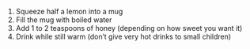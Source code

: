1. Squeeze half a lemon into a mug
1. Fill the mug with boiled water
1. Add 1 to 2 teaspoons of honey (depending on how sweet you want it)
1. Drink while still warm (don’t give very hot drinks to small children)
